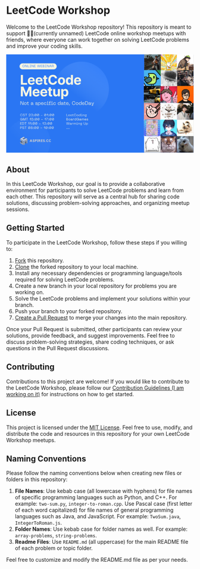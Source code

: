 # LeetCode Workshop

Welcome to the LeetCode Workshop repository! This repository is meant to support 👨‍💻(currently unnamed) LeetCode online workshop meetups with friends, where everyone can work together on solving LeetCode problems and improve your coding skills.

![](./assets/poster.png)

## About
In this LeetCode Workshop, our goal is to provide a collaborative environment for participants to solve LeetCode problems and learn from each other. This repository will serve as a central hub for sharing code solutions, discussing problem-solving approaches, and organizing meetup sessions.

## Getting Started
To participate in the LeetCode Workshop, follow these steps if you willing to:

1. [Fork](https://docs.github.com/en/github/getting-started-with-github/fork-a-repo) this repository.
2. [Clone](https://docs.github.com/en/github/creating-cloning-and-archiving-repositories/cloning-a-repository) the forked repository to your local machine.
3. Install any necessary dependencies or programming language/tools required for solving LeetCode problems.
4. Create a new branch in your local repository for problems you are working on.
5. Solve the LeetCode problems and implement your solutions within your branch.
6. Push your branch to your forked repository.
7. [Create a Pull Request](https://docs.github.com/en/github/collaborating-with-issues-and-pull-requests/about-pull-requests) to merge your changes into the main repository.

Once your Pull Request is submitted, other participants can review your solutions, provide feedback, and suggest improvements. Feel free to discuss problem-solving strategies, share coding techniques, or ask questions in the Pull Request discussions.

## Contributing
Contributions to this project are welcome! If you would like to contribute to the LeetCode Workshop, please follow our [Contribution Guidelines (I am working on it)](CONTRIBUTING.md) for instructions on how to get started.

## License
This project is licensed under the [MIT License](LICENSE). Feel free to use, modify, and distribute the code and resources in this repository for your own LeetCode Workshop meetups.

## Naming Conventions
Please follow the naming conventions below when creating new files or folders in this repository:

1. **File Names**: Use kebab case (all lowercase with hyphens) for file names of specific programming languages such as Python, and C++. For example: `two-sum.py`, `integer-to-roman.cpp`. Use Pascal case (first letter of each word capitalized) for file names of general programming languages such as Java, and JavaScript. For example: `TwoSum.java`, `IntegerToRoman.js`.
2. **Folder Names**: Use kebab case for folder names as well. For example: `array-problems`, `string-problems`.
3. **Readme Files**: Use `README.md` (all uppercase) for the main README file of each problem or topic folder.

Feel free to customize and modify the README.md file as per your needs.